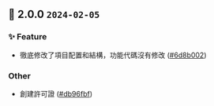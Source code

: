 ## 🎉 2.0.0 `2024-02-05`
### ✨ Feature
- 徹底修改了項目配置和結構，功能代碼沒有修改 ([#6d8b002](https://github.com/kwooshung/files/commit/6d8b002d988ba340d7618f2eeddb8857e7cb18dd))
### Other
- 創建許可證 ([#db96fbf](https://github.com/kwooshung/files/commit/db96fbffa2eef48b6e2185d800933ec853bd9c12))


